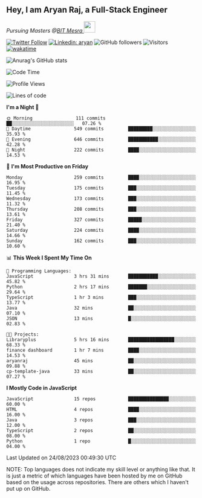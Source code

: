 <h2>Hey, I am Aryan Raj, a Full-Stack Engineer</h2>
<p><em>Pursuing Masters @<a href="https://bitmesra.ac.in/">BIT Mesra
</a><img src="https://media.giphy.com/media/WUlplcMpOCEmTGBtBW/giphy.gif" width="30"> 
</em></p>



[![Twitter Follow](https://img.shields.io/twitter/follow/desikiteretsu_?label=Follow)](https://twitter.com/intent/follow?screen_name=desikiteretsu_)
[![Linkedin: aryan](https://img.shields.io/badge/-aryan-blue?style=flat-square&logo=Linkedin&logoColor=white&link=https://www.linkedin.com/in/aryanraj24/)](https://www.linkedin.com/in/aryanraj24/)
![GitHub followers](https://img.shields.io/github/followers/aryan-139?label=Follow&style=social)
![Visitors](https://api.visitorbadge.io/api/visitors?path=https%3A%2F%2Fgithub.com%2Faryan-139&label=Visitors&countColor=%23263759&style=flat-square)
[![wakatime](https://wakatime.com/badge/user/5446e67c-4821-4850-b367-db5dd1d04c31.svg)](https://wakatime.com/@5446e67c-4821-4850-b367-db5dd1d04c31)

<!--### <img src="https://media.giphy.com/media/VgCDAzcKvsR6OM0uWg/giphy.gif" width="50"> A little more about me...  

```javascript
const aryan = {
    code: ["Javascript","Java", "Python","C++"],
    askMeAbout: ["Web Development", "Technology", "Business", "Social Media"],
    technologies: {
        backEnd: {
            js: ["Node", "Express","FastAPI","Python"],
        },
        databases: ["MongoDB", "MySql", "sqlite"],
        misc: ["Firebase", "php"]
    },
    currentFocus: "Getting into Deep Learning",
    funFact: "There are two ways to write error-free programs; only the third one works"
};
```

<img src="https://media.giphy.com/media/LnQjpWaON8nhr21vNW/giphy.gif" width="60"> <em><b>I love connecting with different people</b> so if you want to say <b>hi, I'll be happy to meet you more!</b> 😊</em>


-->

![Anurag's GitHub stats](https://github-readme-stats.vercel.app/api?username=aryan-139&show_icons=true&theme=dracula)

<!--START_SECTION:waka-->
![Code Time](http://img.shields.io/badge/Code%20Time-116%20hrs%2045%20mins-blue)

![Profile Views](http://img.shields.io/badge/Profile%20Views-2-blue)

![Lines of code](https://img.shields.io/badge/From%20Hello%20World%20I%27ve%20Written-947.7%20thousand%20lines%20of%20code-blue)

**I'm a Night 🦉** 

```text
🌞 Morning                111 commits         ██░░░░░░░░░░░░░░░░░░░░░░░   07.26 % 
🌆 Daytime                549 commits         █████████░░░░░░░░░░░░░░░░   35.93 % 
🌃 Evening                646 commits         ███████████░░░░░░░░░░░░░░   42.28 % 
🌙 Night                  222 commits         ████░░░░░░░░░░░░░░░░░░░░░   14.53 % 
```
📅 **I'm Most Productive on Friday** 

```text
Monday                   259 commits         ████░░░░░░░░░░░░░░░░░░░░░   16.95 % 
Tuesday                  175 commits         ███░░░░░░░░░░░░░░░░░░░░░░   11.45 % 
Wednesday                173 commits         ███░░░░░░░░░░░░░░░░░░░░░░   11.32 % 
Thursday                 208 commits         ███░░░░░░░░░░░░░░░░░░░░░░   13.61 % 
Friday                   327 commits         █████░░░░░░░░░░░░░░░░░░░░   21.40 % 
Saturday                 224 commits         ████░░░░░░░░░░░░░░░░░░░░░   14.66 % 
Sunday                   162 commits         ███░░░░░░░░░░░░░░░░░░░░░░   10.60 % 
```


📊 **This Week I Spent My Time On** 

```text
💬 Programming Languages: 
JavaScript               3 hrs 31 mins       ███████████░░░░░░░░░░░░░░   45.82 % 
Python                   2 hrs 17 mins       ███████░░░░░░░░░░░░░░░░░░   29.64 % 
TypeScript               1 hr 3 mins         ███░░░░░░░░░░░░░░░░░░░░░░   13.77 % 
Java                     32 mins             ██░░░░░░░░░░░░░░░░░░░░░░░   07.10 % 
JSON                     13 mins             █░░░░░░░░░░░░░░░░░░░░░░░░   02.83 % 

🐱‍💻 Projects: 
Libraryplus              5 hrs 16 mins       █████████████████░░░░░░░░   68.33 % 
finance dashboard        1 hr 7 mins         ████░░░░░░░░░░░░░░░░░░░░░   14.53 % 
aryanraj                 45 mins             ██░░░░░░░░░░░░░░░░░░░░░░░   09.88 % 
cp-template-java         33 mins             ██░░░░░░░░░░░░░░░░░░░░░░░   07.27 % 
```

**I Mostly Code in JavaScript** 

```text
JavaScript               15 repos            ███████████████░░░░░░░░░░   60.00 % 
HTML                     4 repos             ████░░░░░░░░░░░░░░░░░░░░░   16.00 % 
Java                     3 repos             ███░░░░░░░░░░░░░░░░░░░░░░   12.00 % 
TypeScript               2 repos             ██░░░░░░░░░░░░░░░░░░░░░░░   08.00 % 
Python                   1 repo              █░░░░░░░░░░░░░░░░░░░░░░░░   04.00 % 
```




 Last Updated on 24/08/2023 00:49:30 UTC
<!--END_SECTION:waka-->


NOTE: Top languages does not indicate my skill level or anything like that. It is just a metric of which languages have been hosted by me on GitHub based on the usage across repositories. There are others which I haven't put up on GitHub.
